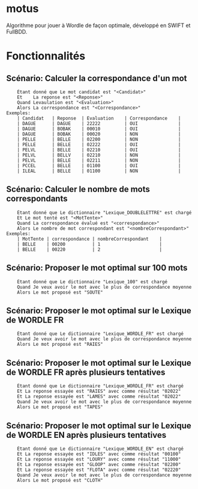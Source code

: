 # motus

Algorithme pour jouer à Wordle de façon optimale, développé en SWIFT et FullBDD.

# Fonctionnalités

 ##   Scénario: Calculer la correspondance d'un mot
        Étant donné que Le mot candidat est "<Candidat>"
        Et    La reponse est "<Reponse>"
        Quand Levaulation est "<Evaluation>"
        Alors La correspondance est "<Correspondance>"
    Exemples:
        | Candidat   | Reponse  | Evaluation    | Correspondance    |
        | DAGUE      | DAGUE    | 22222         | OUI               |
        | DAGUE      | BOBAK    | 00010         | OUI               |
        | DAGUE      | BOBAK    | 00020         | NON               |
        | PELLE      | BELLE    | 02200         | NON               |
        | PELLE      | BELLE    | 02222         | OUI               |
        | PELVL      | BELLE    | 02210         | OUI               |
        | PELVL      | BELLV    | 02210         | NON               |
        | PELVL      | BELLE    | 02211         | NON               |
        | PCCEL      | BELLE    | 01100         | OUI               |
        | ILEAL      | BELLE    | 01100         | NON               |
        
 ##   Scénario: Calculer le nombre de mots correspondants
        Étant donné que Le dictionnaire "Lexique_DOUBLELETTRE" est chargé
        Et Le mot tenté est "<MotTente>"
        Quand La correspondance évalué est "<correspondance>"
        Alors Le nombre de mot correspondant est "<nombreCorrespondant>"
    Exemples:
        | MotTente | correspondance | nombreCorrespondant    |
        | BELLE    | 00200          | 1                      |
        | BELLE    | 00220          | 2                      |

##    Scénario: Proposer le mot optimal sur 100 mots
        Étant donné que Le dictionnaire "Lexique_100" est chargé
        Quand Je veux avoir le mot avec le plus de correspondance moyenne
        Alors Le mot proposé est "SOUTE"

##    Scénario: Proposer le mot optimal sur le Lexique de WORDLE FR
        Étant donné que Le dictionnaire "Lexique_WORDLE_FR" est chargé
        Quand Je veux avoir le mot avec le plus de correspondance moyenne
        Alors Le mot proposé est "RAIES"

##    Scénario: Proposer le mot optimal sur le Lexique de WORDLE FR après plusieurs tentatives
        Étant donné que Le dictionnaire "Lexique_WORDLE_FR" est chargé
        Et La reponse essayée est "RAIES" avec comme résultat "02022"
        Et La reponse essayée est "LAMES" avec comme résultat "02022"
        Quand Je veux avoir le mot avec le plus de correspondance moyenne
        Alors Le mot proposé est "TAPES"

##    Scénario: Proposer le mot optimal sur le Lexique de WORDLE EN après plusieurs tentatives
        Étant donné que Le dictionnaire "Lexique_WORDLE_EN" est chargé
        Et La reponse essayée est "IDLES" avec comme résultat "00100"
        Et La reponse essayée est "LOURY" avec comme résultat "11000"
        Et La reponse essayée est "GLOOP" avec comme résultat "02200"
        Et La reponse essayée est "FLOTA" avec comme résultat "02220"
        Quand Je veux avoir le mot avec le plus de correspondance moyenne
        Alors Le mot proposé est "CLOTH"
